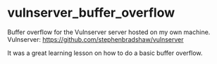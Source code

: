 # vulnserver_buffer_overflow
Buffer overflow for the Vulnserver server hosted on my own machine. 
Vulnserver: https://github.com/stephenbradshaw/vulnserver

It was a great learning lesson on how to do a basic buffer overflow.
